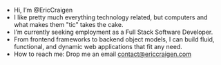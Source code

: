 - Hi, I’m @EricCraigen
- I like pretty much everything technology related, but computers and what makes them "tic" takes the cake.
- I’m currently seeking employment as a Full Stack Software Developer.
- From frontend frameworks to backend object models, I can build fluid, functional, and dynamic web applications that fit any need.
- How to reach me: Drop me an email contact@ericcraigen.com

<!---
EricCraigen/EricCraigen is a ✨ special ✨ repository because its `README.md` (this file) appears on your GitHub profile.
You can click the Preview link to take a look at your changes.
--->
